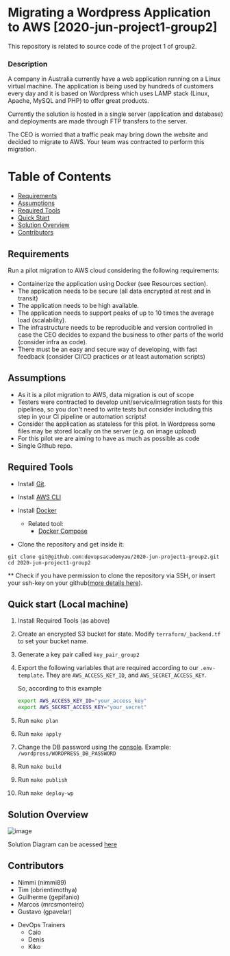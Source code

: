 # Migrating a Wordpress Application to AWS [2020-jun-project1-group2]

This repository is related to source code of the project 1 of group2.

### Description

A company in Australia currently have a web application running on a Linux virtual machine. The application is being used by hundreds of customers every day and it is based on Wordpress which uses LAMP stack (Linux, Apache, MySQL and PHP) to offer great products.

Currently the solution is hosted in a single server (application and database) and deployments are made through FTP transfers to the server.

The CEO is worried that a traffic peak may bring down the website and decided to migrate to AWS. Your team was contracted to perform this migration.

# Table of Contents

- [Requirements](#requirements)
- [Assumptions](#assumptions)
- [Required Tools](#required-tools)
- [Quick Start](#quick-start)
- [Solution Overview](#solution-overview)
- [Contributors](#contributors)

## Requirements

Run a pilot migration to AWS cloud considering the following requirements:

- Containerize the application using Docker (see Resources section).
- The application needs to be secure (all data encrypted at rest and in transit)
- The application needs to be high available.
- The application needs to support peaks of up to 10 times the average load (scalability).
- The infrastructure needs to be reproducible and version controlled in case the CEO decides to expand the business to other parts of the world (consider infra as code).
- There must be an easy and secure way of developing, with fast feedback (consider CI/CD practices or at least automation scripts)

## Assumptions

- As it is a pilot migration to AWS, data migration is out of scope
- Testers were contracted to develop unit/service/integration tests for this pipelinea, so you don't need to write tests but consider including this step in your CI pipeline or automation scripts!
- Consider the application as stateless for this pilot. In Wordpress some files may be stored locally on the server (e.g. on image upload)
- For this pilot we are aiming to have as much as possible as code
- Single Github repo.

## Required Tools

- Install [Git](https://git-scm.com/book/en/v2/Getting-Started-Installing-Git).

- Install [AWS CLI](https://docs.aws.amazon.com/cli/latest/userguide/cli-chap-install.html)

- Install [Docker](https://docs.docker.com/get-docker/)

  - Related tool:
    - [Docker Compose](https://docs.docker.com/compose/install/)

* Clone the repository and get inside it:

```
git clone git@github.com:devopsacademyau/2020-jun-project1-group2.git
cd 2020-jun-project1-group2
```

\*\* Check if you have permission to clone the repository via SSH,
or insert your ssh-key on your github([more details here](https://help.github.com/en/github/authenticating-to-github/adding-a-new-ssh-key-to-your-github-account)).

## Quick start (Local machine)

1. Install Required Tools (as above)

2. Create an encrypted S3 bucket for state. Modify `terraform/_backend.tf` to set your bucket name.

3. Generate a key pair called `key_pair_group2`

4. Export the following variables that are required according to our `.env-template`. They are `AWS_ACCESS_KEY_ID`, and `AWS_SECRET_ACCESS_KEY`.

   So, according to this example

   ```bash
   export AWS_ACCESS_KEY_ID="your_access_key"
   export AWS_SECRET_ACCESS_KEY="your_secret"

   ```

5. Run `make plan`
6. Run `make apply`

7. Change the DB password using the [console](https://ap-southeast-2.console.aws.amazon.com/systems-manager/parameters/?region=ap-southeast-2&tab=Table). Example: `/wordpress/WORDPRESS_DB_PASSWORD`

8. Run `make build`
9. Run `make publish`
10. Run `make deploy-wp`

## Solution Overview

![image](https://drive.google.com/uc?export=view&id=1RfmEbTWBphoGyHfQEyqStqp0DJptSmVA)

Solution Diagram can be acessed [here](https://drive.google.com/file/d/1RfmEbTWBphoGyHfQEyqStqp0DJptSmVA/view?usp=sharing)

## Contributors

- Nimmi (nimmi89)
- Tim (obrientimothya)
- Guilherme (gepifanio)
- Marcos (mrcsmonteiro)
- Gustavo (gpavelar)

* DevOps Trainers
  - Caio
  - Denis
  - Kiko
